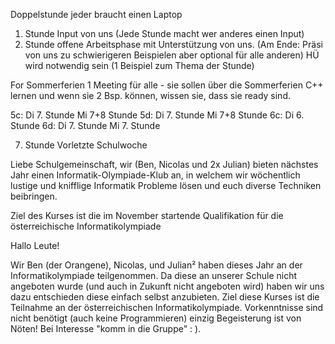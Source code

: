 Doppelstunde
jeder braucht einen Laptop
1. Stunde Input von uns (Jede Stunde macht wer anderes einen Input)
2. Stunde offene Arbeitsphase mit Unterstützung von uns. (Am Ende: Präsi von uns zu schwierigeren Beispielen aber optional für alle anderen)
HÜ wird notwendig sein (1 Beispiel zum Thema der Stunde)

For Sommerferien 1 Meeting für alle - sie sollen über die Sommerferien C++ lernen und wenn sie 2 Bsp. können, wissen sie, dass sie ready sind.

5c: Di 7. Stunde Mi 7+8 Stunde 
5d: Di 7. Stunde Mi 7+8 Stunde
6c: Di 6. Stunde 
6d: Di 7. Stunde Mi 7. Stunde

7. Stunde Vorletzte Schulwoche

Liebe Schulgemeinschaft,
wir (Ben, Nicolas und 2x Julian) bieten nächstes Jahr einen Informatik-Olympiade-Klub an, in welchem wir wöchentlich lustige und knifflige Informatik Probleme lösen und euch diverse Techniken beibringen.

Ziel des Kurses ist die im November startende Qualifikation für die österreichische Informatikolympiade


Hallo Leute!

Wir Ben (der Orangene), Nicolas, und Julian² haben dieses Jahr an der Informatikolympiade teilgenommen. Da diese an unserer Schule nicht angeboten wurde (und auch in Zukunft nicht angeboten wird) haben wir uns dazu entschieden diese einfach selbst anzubieten. Ziel diese Kurses ist die Teilnahme an der österreichischen Informatikolympiade. Vorkenntnisse sind nicht benötigt (auch keine Programmieren) einzig Begeisterung ist von Nöten! Bei Interesse "komm in die Gruppe" : ). 

